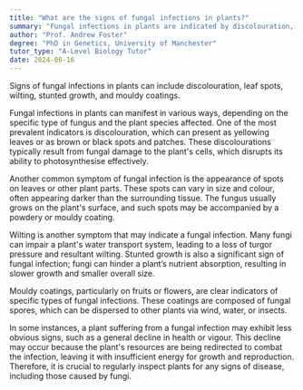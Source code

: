 ```yaml
---
title: "What are the signs of fungal infections in plants?"
summary: "Fungal infections in plants are indicated by discolouration, leaf spots, wilting, stunted growth, and mouldy coatings."
author: "Prof. Andrew Foster"
degree: "PhD in Genetics, University of Manchester"
tutor_type: "A-Level Biology Tutor"
date: 2024-06-16
---
```


Signs of fungal infections in plants can include discolouration, leaf spots, wilting, stunted growth, and mouldy coatings.

Fungal infections in plants can manifest in various ways, depending on the specific type of fungus and the plant species affected. One of the most prevalent indicators is discolouration, which can present as yellowing leaves or as brown or black spots and patches. These discolourations typically result from fungal damage to the plant's cells, which disrupts its ability to photosynthesise effectively.

Another common symptom of fungal infection is the appearance of spots on leaves or other plant parts. These spots can vary in size and colour, often appearing darker than the surrounding tissue. The fungus usually grows on the plant's surface, and such spots may be accompanied by a powdery or mouldy coating.

Wilting is another symptom that may indicate a fungal infection. Many fungi can impair a plant's water transport system, leading to a loss of turgor pressure and resultant wilting. Stunted growth is also a significant sign of fungal infection; fungi can hinder a plant’s nutrient absorption, resulting in slower growth and smaller overall size.

Mouldy coatings, particularly on fruits or flowers, are clear indicators of specific types of fungal infections. These coatings are composed of fungal spores, which can be dispersed to other plants via wind, water, or insects.

In some instances, a plant suffering from a fungal infection may exhibit less obvious signs, such as a general decline in health or vigour. This decline may occur because the plant's resources are being redirected to combat the infection, leaving it with insufficient energy for growth and reproduction. Therefore, it is crucial to regularly inspect plants for any signs of disease, including those caused by fungi.
    